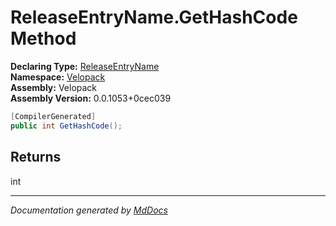 ﻿<!--  
  <auto-generated>   
    The contents of this file were generated by a tool.  
    Changes to this file may be list if the file is regenerated  
  </auto-generated>   
-->

# ReleaseEntryName.GetHashCode Method

**Declaring Type:** [ReleaseEntryName](../index.md)  
**Namespace:** [Velopack](../../index.md)  
**Assembly:** Velopack  
**Assembly Version:** 0.0.1053+0cec039

```csharp
[CompilerGenerated]
public int GetHashCode();
```

## Returns

int

___

*Documentation generated by [MdDocs](https://github.com/ap0llo/mddocs)*
